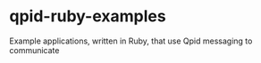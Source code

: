 qpid-ruby-examples
==================

Example applications, written in Ruby, that use Qpid messaging to communicate

